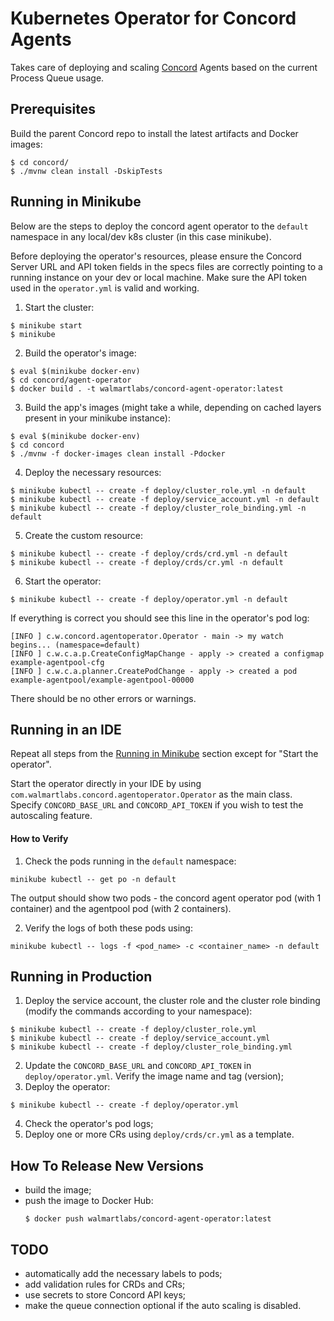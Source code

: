 # Kubernetes Operator for Concord Agents

Takes care of deploying and scaling [Concord](https://concord.walmartlabs.com) 
Agents based on the current Process Queue usage. 

## Prerequisites

Build the parent Concord repo to install the latest artifacts and Docker
images:
```
$ cd concord/
$ ./mvnw clean install -DskipTests
```

## Running in Minikube

Below are the steps to deploy the concord agent operator to the `default`
namespace in any local/dev k8s cluster (in this case minikube).

Before deploying the operator's resources, please ensure the 
Concord Server URL and API token fields in the specs files are correctly
pointing  to a running instance on your dev or local machine. 
Make sure the API token used in the `operator.yml` is valid and working.

1. Start the cluster:
  ```
  $ minikube start
  $ minikube 
  ```
2. Build the operator's image:
  ```
  $ eval $(minikube docker-env)
  $ cd concord/agent-operator
  $ docker build . -t walmartlabs/concord-agent-operator:latest
  ```
3. Build the app's images (might take a while, depending on cached layers
present in your minikube instance):
  ```
  $ eval $(minikube docker-env)
  $ cd concord
  $ ./mvnw -f docker-images clean install -Pdocker
  ```
4. Deploy the necessary resources:
  ```
  $ minikube kubectl -- create -f deploy/cluster_role.yml -n default
  $ minikube kubectl -- create -f deploy/service_account.yml -n default
  $ minikube kubectl -- create -f deploy/cluster_role_binding.yml -n default
  ```
5. Create the custom resource:
  ```
  $ minikube kubectl -- create -f deploy/crds/crd.yml -n default
  $ minikube kubectl -- create -f deploy/crds/cr.yml -n default
  ```
6. Start the operator:
  ```
  $ minikube kubectl -- create -f deploy/operator.yml -n default
  ```

If everything is correct you should see this line in the operator's pod log:
```
[INFO ] c.w.concord.agentoperator.Operator - main -> my watch begins... (namespace=default)
[INFO ] c.w.c.a.p.CreateConfigMapChange - apply -> created a configmap example-agentpool-cfg
[INFO ] c.w.c.a.planner.CreatePodChange - apply -> created a pod example-agentpool/example-agentpool-00000
```
There should be no other errors or warnings.

## Running in an IDE

Repeat all steps from the [Running in Minikube](#running-in-minikube) section
except for "Start the operator".

Start the operator directly in your IDE by using `com.walmartlabs.concord.agentoperator.Operator`
as the main class. Specify `CONCORD_BASE_URL` and `CONCORD_API_TOKEN` if you
wish to test the autoscaling feature.

#### How to Verify

1. Check the pods running in the `default` namespace:
```
minikube kubectl -- get po -n default
```
The output should show two pods - 
the concord agent operator pod (with 1 container) and the agentpool pod (with 2 containers).

2. Verify the logs of both these pods using:
```
minikube kubectl -- logs -f <pod_name> -c <container_name> -n default
```

## Running in Production

1. Deploy the service account, the cluster role and the cluster role binding
(modify the commands according to your namespace):
  ```
  $ minikube kubectl -- create -f deploy/cluster_role.yml
  $ minikube kubectl -- create -f deploy/service_account.yml
  $ minikube kubectl -- create -f deploy/cluster_role_binding.yml
  ```
2. Update the `CONCORD_BASE_URL` and `CONCORD_API_TOKEN` in `deploy/operator.yml`.
   Verify the image name and tag (version);
3. Deploy the operator:
  ```
  $ minikube kubectl -- create -f deploy/operator.yml
  ```
4. Check the operator's pod logs;
5. Deploy one or more CRs using `deploy/crds/cr.yml` as a template.

## How To Release New Versions

- build the image;
- push the image to Docker Hub:
  ```
  $ docker push walmartlabs/concord-agent-operator:latest
  ```

## TODO

- automatically add the necessary labels to pods;
- add validation rules for CRDs and CRs;
- use secrets to store Concord API keys;
- make the queue connection optional if the auto scaling is disabled.
